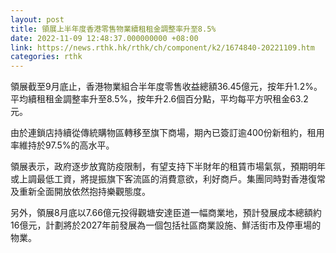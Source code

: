 ```yaml
---
layout: post
title: 領展上半年度香港零售物業續租租金調整率升至8.5%
date: 2022-11-09 12:48:37.000000000 +08:00
link: https://news.rthk.hk/rthk/ch/component/k2/1674840-20221109.htm
categories: rthk
---
```


領展截至9月底止，香港物業組合半年度零售收益總額36.45億元，按年升1.2%。平均續租租金調整率升至8.5%，按年升2.6個百分點，平均每平方呎租金63.2元。

由於連鎖店持續從傳統購物區轉移至旗下商場，期內已簽訂逾400份新租約，租用率維持於97.5%的高水平。

領展表示，政府逐步放寬防疫限制，有望支持下半財年的租賃市場氣氛，預期明年或上調最低工資，將提振旗下客流區的消費意欲，利好商戶。集團同時對香港復常及重新全面開放依然抱持樂觀態度。

另外，領展8月底以7.66億元投得觀塘安達臣道一幅商業地，預計發展成本總額約16億元，計劃將於2027年前發展為一個包括社區商業設施、鮮活街市及停車場的物業。
